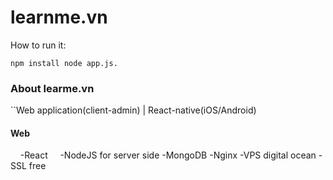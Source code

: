 # learnme.vn
How to run it:

``npm install
  node app.js.``
### About learme.vn
``Web application(client-admin)  | React-native(iOS/Android)
#### Web
     -React
     -NodeJS for server side
     -MongoDB
     -Nginx
     -VPS digital ocean
     -SSL free
     
